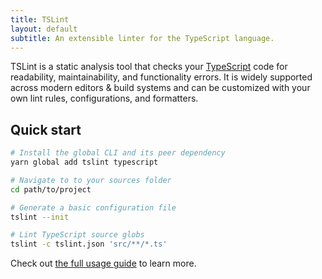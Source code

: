```yaml
---
title: TSLint
layout: default
subtitle: An extensible linter for the TypeScript language.
---
```


TSLint is a static analysis tool that checks your [TypeScript][0] code for readability, maintainability, and functionality errors. It is widely supported across modern editors & build systems and can be customized with your own lint rules, configurations, and formatters.

## Quick start

```sh
# Install the global CLI and its peer dependency
yarn global add tslint typescript

# Navigate to to your sources folder
cd path/to/project

# Generate a basic configuration file
tslint --init

# Lint TypeScript source globs
tslint -c tslint.json 'src/**/*.ts'
```

Check out [the full usage guide][1] to learn more.

[0]: http://www.typescriptlang.org/
[1]: usage/cli

